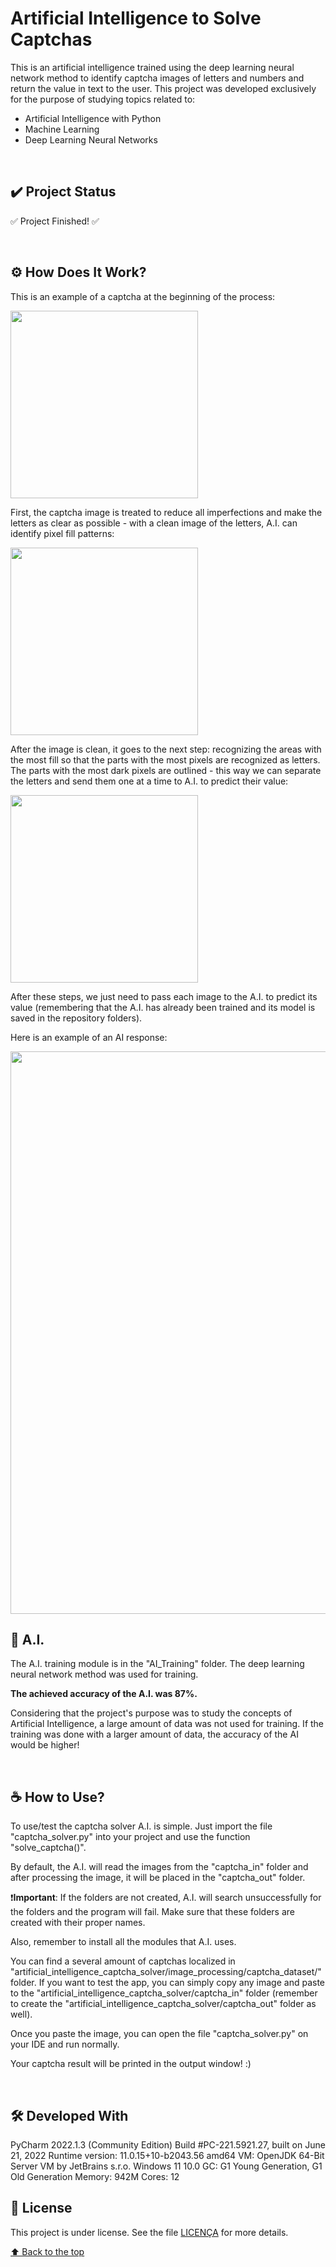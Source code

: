 # Artificial Intelligence to Solve Captchas

This is an artificial intelligence trained using the deep learning neural network method to identify captcha images of letters and numbers and return the value in text to the user.
This project was developed exclusively for the purpose of studying topics related to:
- Artificial Intelligence with Python
- Machine Learning
- Deep Learning Neural Networks

</br>

## :heavy_check_mark: Project Status
:white_check_mark: Project Finished! :white_check_mark:

</br>

## ⚙️ How Does It Work?
This is an example of a captcha at the beginning of the process:

<img width="300px" src="https://user-images.githubusercontent.com/85628972/213056011-d93a7f66-88ae-458d-9cff-f0da91b575b2.png">

First, the captcha image is treated to reduce all imperfections and make the letters as clear as possible - with a clean image of the letters, A.I. can identify pixel fill patterns:

<img width="300px" src="https://user-images.githubusercontent.com/85628972/213056267-085b10ac-7013-41a7-be40-2f7bf8c97c36.png">

After the image is clean, it goes to the next step: recognizing the areas with the most fill so that the parts with the most pixels are recognized as letters. The parts with the most dark pixels are outlined - this way we can separate the letters and send them one at a time to A.I. to predict their value:

<img width="300px" src="https://user-images.githubusercontent.com/85628972/213056438-58fb6a1b-033e-483a-83b3-e5f998e67668.png">

After these steps, we just need to pass each image to the A.I. to predict its value (remembering that the A.I. has already been trained and its model is saved in the repository folders). 

Here is an example of an AI response:

<img width="900px" src="https://user-images.githubusercontent.com/85628972/213060338-ee4b46e8-1d7a-4ecd-b494-7d0906e00768.png">


</br>

## 🤖 A.I.
The A.I. training module is in the "AI_Training" folder. The deep learning neural network method was used for training.

**The achieved accuracy of the A.I. was 87%.**

Considering that the project's purpose was to study the concepts of Artificial Intelligence, a large amount of data was not used for training. If the training was done with a larger amount of data, the accuracy of the AI would be higher!

</br>

## ☕ How to Use?
To use/test the captcha solver A.I. is simple. Just import the file "captcha_solver.py" into your project and use the function "solve_captcha()".

By default, the A.I. will read the images from the "captcha_in" folder and after processing the image, it will be placed in the "captcha_out" folder. 

❗**Important**: If the folders are not created, A.I. will search unsuccessfully for the folders and the program will fail. Make sure that these folders are created with their proper names.

Also, remember to install all the modules that A.I. uses.

You can find a several amount of captchas localized in "artificial_intelligence_captcha_solver/image_processing/captcha_dataset/" folder. If you want to test the app, you can simply copy any image and paste to the "artificial_intelligence_captcha_solver/captcha_in" folder (remember to create the "artificial_intelligence_captcha_solver/captcha_out" folder as well). 

Once you paste the image, you can open the file "captcha_solver.py" on your IDE and run normally.

Your captcha result will be printed in the output window! :)

</br>

## 🛠️ Developed With
PyCharm 2022.1.3 (Community Edition)
Build #PC-221.5921.27, built on June 21, 2022
Runtime version: 11.0.15+10-b2043.56 amd64
VM: OpenJDK 64-Bit Server VM by JetBrains s.r.o.
Windows 11 10.0
GC: G1 Young Generation, G1 Old Generation
Memory: 942M
Cores: 12

## 📝 License
This project is under license. See the file [LICENÇA](LICENSE) for more details.

[⬆ Back to the top](https://github.com/KokumaiLuis/artificial_intelligence_captcha_solver)<br>
